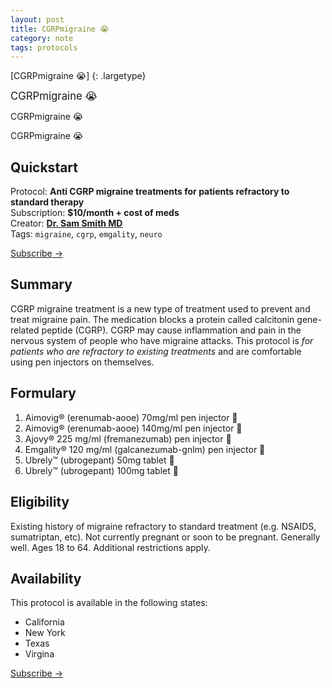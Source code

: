 ```yaml
---
layout: post
title: CGRPmigraine 😭
category: note
tags: protocols
---
```


[CGRPmigraine 😭] {: .largetype}  

<span style="font-size:larger;">CGRPmigraine 😭</span>  

<span style="font-size:largetype;">CGRPmigraine 😭</span>  

<p class="largetype">CGRPmigraine 😭</a>
</p>

## Quickstart 

Protocol: **Anti CGRP migraine treatments for patients refractory to standard therapy**  
Subscription: **$10/month + cost of meds**    
Creator: **[Dr. Sam Smith MD](https://github.com/sparanoid/almace-scaffolding)**  
Tags: `migraine`, `cgrp`, `emgality`, `neuro`  

<p class="largetype">
  <a href="{{ '/getting-started.html' | relative_url }}">Subscribe →</a>
</p>

## Summary

CGRP migraine treatment is a new type of treatment used to prevent and treat migraine pain. The medication blocks a protein called calcitonin gene-related peptide (CGRP). CGRP may cause inflammation and pain in the nervous system of people who have migraine attacks. This protocol is *for patients who are refractory to existing treatments* and are comfortable using pen injectors on themselves.

## Formulary 

1. Aimovig® (erenumab-aooe) 70mg/ml pen injector 💉
2. Aimovig® (erenumab-aooe) 140mg/ml pen injector 💉
3. Ajovy® 225 mg/ml (fremanezumab) pen injector 💉
4. Emgality® 120 mg/ml (galcanezumab-gnlm) pen injector 💉
5. Ubrely™ (ubrogepant) 50mg tablet 💊
6. Ubrely™ (ubrogepant) 100mg tablet 💊

## Eligibility 

Existing history of migraine refractory to standard treatment (e.g. NSAIDS, sumatriptan, etc). Not currently pregnant or soon to be pregnant. Generally well. Ages 18 to 64. Additional restrictions apply. 

## Availability

This protocol is available in the following states:

- California
- New York
- Texas
- Virgina

<p class="largetype">
  <a href="{{ '/getting-started.html' | relative_url }}">Subscribe →</a>
</p>

